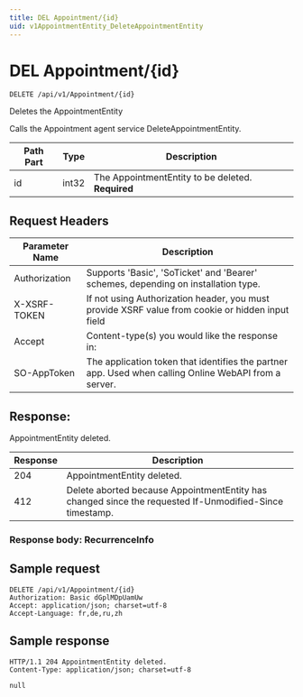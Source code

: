 ```yaml
---
title: DEL Appointment/{id}
uid: v1AppointmentEntity_DeleteAppointmentEntity
---
```


# DEL Appointment/{id}

```http
DELETE /api/v1/Appointment/{id}
```

Deletes the AppointmentEntity


Calls the Appointment agent service DeleteAppointmentEntity.





| Path Part | Type | Description |
|-----------|------|-------------|
| id | int32 | The AppointmentEntity to be deleted. **Required** |



## Request Headers

| Parameter Name | Description |
|----------------|-------------|
| Authorization  | Supports 'Basic', 'SoTicket' and 'Bearer' schemes, depending on installation type. |
| X-XSRF-TOKEN   | If not using Authorization header, you must provide XSRF value from cookie or hidden input field |
| Accept         | Content-type(s) you would like the response in:  |
| SO-AppToken | The application token that identifies the partner app. Used when calling Online WebAPI from a server. |


## Response:

AppointmentEntity deleted.

| Response | Description |
|----------------|-------------|
| 204 | AppointmentEntity deleted. |
| 412 | Delete aborted because AppointmentEntity has changed since the requested If-Unmodified-Since timestamp. |

### Response body: RecurrenceInfo


## Sample request

```http!
DELETE /api/v1/Appointment/{id}
Authorization: Basic dGplMDpUamUw
Accept: application/json; charset=utf-8
Accept-Language: fr,de,ru,zh
```

## Sample response

```http_
HTTP/1.1 204 AppointmentEntity deleted.
Content-Type: application/json; charset=utf-8

null
```